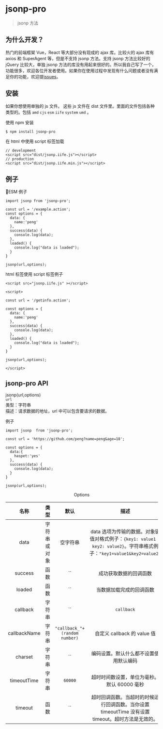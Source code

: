 # jsonp-pro

> jsonp 方法

## 为什么开发？

热门的前端框架 Vue，React 等大部分没有现成的 ajax 库。比较火的 ajax 库有 axios 和 SuperAgent 等，但是不支持 jsonp 方法。支持 jsonp 方法比较好的 jQuery 比较大，单独 jsonp 方法的库没有用起来很好的。所以我自己写了一个，功能很多，欢迎各位开发者使用。如果你在使用过程中发现有什么问题或者没有满足你的功能，欢迎提[issues](https://github.com/peng/jsonp-pro/issues)。

## 安装

如果你想使用单独的 js 文件。 这些 js 文件在 dist 文件里。里面的文件包括各种类型的。包括 `amd` `cjs` `esm` `iife` `system` `umd` 。

使用 npm 安装

```
$ npm install jsonp-pro
```

在 html 中使用 script 标签加载

```
// development
<script src="dist/jsonp.iife.js"></script>
// production
<script src="dist/jsonp.iife.min.js"></script>
```

## 例子  
ESM 例子  
```
import jsonp from 'jsonp-pro';

const url = '/example.action';
const options = {
  data: {
    name:'peng'
  },
  success(data) {
    console.log(data);
  },
  loaded() {
    console.log("data is loaded");
  }
}

jsonp(url,options);
```

html 标签使用 script 标签例子

```
<script src="jsonp.iife.js" ></script>

<script>

const url = '/getinfo.action';

const options = {
  data: {
    name:'peng'
  },
  success(data) {
    console.log(data);
  },
  loaded() {
    console.log("data is loaded");
  }
}

jsonp(url,options);

</script>
```

## jsonp-pro API

jsonp(url,options)  
`url`  
类型：字符串  
描述：请求数据的地址，url 中可以包含要请求的数据。

例子

```
import jsonp  from 'jsonp-pro';

const url = 'https://github.com/peng?name=peng&age=18';

const options = {
  data:{
    haspet:'yes'
  },
  success(data) {
    console.log(data);
  }
}

jsonp(url,options);
```

<center>Options</center>

|     名称     |     类型     |                                                  默认                                                  |                                                          描述                                                           |
| :----------: | :----------: | :----------------------------------------------------------------------------------------------------: | :---------------------------------------------------------------------------------------------------------------------: |
|     data     | 字符串或对象 |                                                空字符串                                                | data 选项为传输的数据。对象键值对格式例子：`{key1: value1 , key2: value2}`。字符串格式例子：`"key1=value1&key2=value2"` |
|   success    |     函数     |                                      `` | 成功获取数据的回调函数                                       |
|    loaded    |     函数     |                                     `` | 当数据加载完成的回调函数                                      |
|   callback   |    字符串    |                              `` | `callback` | 自定义 callback 的 key 值                               |
| callbackName |    字符串    |                                     `"callback_"+(random number)`                                      |                                               自定义 callback 的 value 值                                               |
|   charset    |    字符串    |                              `` | 编码设置。默认什么都不设置使用默认编码                               |
| timeoutTime  |    字符串    |                                                `60000`                                                 |                                       超时时间数设置，单位为毫秒。默认 60000 毫秒                                       |
|   timeout    |     函数     | `` | 超时回调函数。当超时的时候运行回调函数。当你设置 timeoutTime 没有设置 timeout。超时方法是无效的。 |
